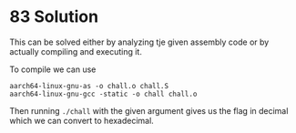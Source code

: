 # 83 Solution
This can be solved either by analyzing tje given assembly code or by actually compiling and executing it.

To compile we can use
```
aarch64-linux-gnu-as -o chall.o chall.S
aarch64-linux-gnu-gcc -static -o chall chall.o
```
Then running `./chall` with the given argument gives us the flag in decimal which we can convert to hexadecimal.
